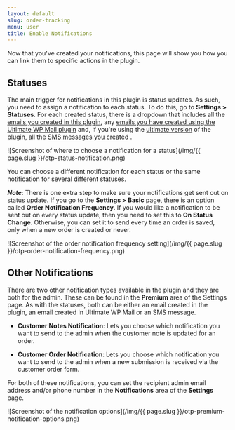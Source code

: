 ```yaml
---
layout: default
slug: order-tracking
menu: user
title: Enable Notifications
---
```

Now that you've created your notifications, this page will show you how you can link them to specific actions in the plugin.

## Statuses

The main trigger for notifications in this plugin is status updates. As such, you need to assign a notification to each status. To do this, go to **Settings > Statuses**. For each created status, there is a dropdown that includes all the [emails you created in this plugin](email), any [emails you have created using the Ultimate WP Mail plugin](ultimate-wp-mail) and, if you're using the [ultimate version](../premium/ultimate-benefits) of the plugin, all the [SMS messages you created](sms) .

![Screenshot of where to choose a notification for a status](/img/{{ page.slug }}/otp-status-notification.png)

You can choose a different notification for each status or the same notification for several different statuses.

***Note***: There is one extra step to make sure your notifications get sent out on status update. If you go to the **Settings > Basic** page, there is an option called **Order Notification Frequency**. If you would like a notification to be sent out on every status update, then you need to set this to **On Status Change**. Otherwise, you can set it to send every time an order is saved, only when a new order is created or never.

![Screenshot of the order notification frequency setting](/img/{{ page.slug }}/otp-order-notification-frequency.png)

## Other Notifications

There are two other notification types available in the plugin and they are both for the admin. These can be found in the **Premium** area of the Settings page. As with the statuses, both can be either an email created in the plugin, an email created in Ultimate WP Mail or an SMS message.

- **Customer Notes Notification**: Lets you choose which notification you want to send to the admin when the customer note is updated for an order.

- **Customer Order Notification**: Lets you choose which notification you want to send to the admin when a new submission is received via the customer order form.

For both of these notifications, you can set the recipient admin email address and/or phone number in the **Notifications** area of the **Settings** page. 

![Screenshot of the notification options](/img/{{ page.slug }}/otp-premium-notification-options.png)